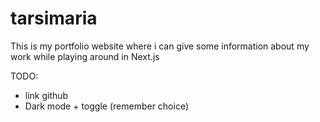 # tarsimaria

This is my portfolio website where i can give some information about my work while playing around in Next.js

TODO:
* link github
* Dark mode + toggle  (remember choice)
